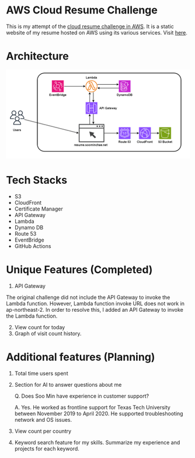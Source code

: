 # AWS Cloud Resume Challenge
This is my attempt of the [cloud resume challenge in AWS](https://cloudresumechallenge.dev/docs/the-challenge/aws/). It is a static website of my resume hosted on AWS using its various services. Visit [here](https://resume.soominchae.net).

# Architecture
![Cloud Resume Challenge Architecture](images/cloud_resume_challenge.png)

# Tech Stacks
- S3
- CloudFront
- Certificate Manager
- API Gateway
- Lambda
- Dynamo DB
- Route 53
- EventBridge
- GitHub Actions

# Unique Features (Completed)
1. API Gateway

The original challenge did not include the API Gateway to invoke the Lambda function. However, Lambda function invoke URL does not work in ap-northeast-2. In order to resolve this, I added an API Gateway to invoke the Lambda function.

2. View count for today
3. Graph of visit count history.

# Additional features (Planning)
1. Total time users spent
2. Section for AI to answer questions about me

   Q. Does Soo Min have experience in customer support?
   
   A. Yes. He worked as frontline support for Texas Tech University between November 2019 to April 2020. He supported troubleshooting network and OS issues.
   
3. View count per country
4. Keyword search feature for my skills. Summarize my experience and projects for each keyword.
